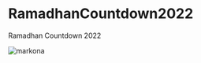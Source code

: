 # RamadhanCountdown2022
Ramadhan Countdown 2022

![markona](https://user-images.githubusercontent.com/57621743/131961912-95f7cbb6-57ed-435c-bd5d-2382a6594695.png)
